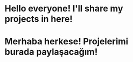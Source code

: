 # Hello everyone!  I'll share my projects in here!
# Merhaba herkese! Projelerimi burada paylaşacağım!
